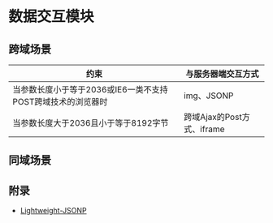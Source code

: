 # 数据交互模块

## 跨域场景

| 约束                                  | 与服务器端交互方式            |
| ----------------------------------- | -------------------- |
| 当参数长度小于等于2036或IE6一类不支持POST跨域技术的浏览器时 | img、JSONP            |
| 当参数长度大于2036且小于等于8192字节              | 跨域Ajax的Post方式、iframe |

## 同域场景

## 附录

- [Lightweight-JSONP](https://github.com/erikarenhill/Lightweight-JSONP)

